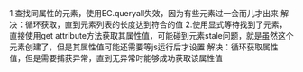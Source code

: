 1.查找同属性的元素，使用EC.queryall失效，因为有些元素过一会而儿才出来
解决：循环获取，直到元素列表的长度达到符合的值
2.使用显式等待找到了元素，直接使用get attribute方法获取其属性值，可能碰到元素stale问题，就是虽然这个元素创建了，但是其属性值可能还需要等js运行后才设置
解决：循环获取属性值，但是需要捕获异常，直到无异常时能够成功获取该属性值
